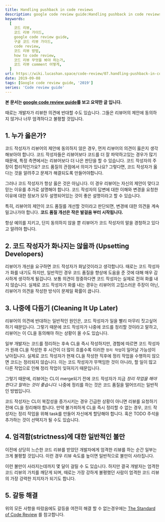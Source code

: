 ```yaml
---
title: Handling pushback in code reviews
description: google code review guide:Handling pushback in code reviews의 요약, 번역입니다.
keywords:
  [
    코드 리뷰,
    코드 리뷰 가이드,
    google code review guide,
    구글 코드 리뷰 가이드,
    code review,
    코드 리뷰 방법,
    how to code review,
    코드 리뷰 무엇을 봐야 하는가,
    코드 리뷰 comment 어떻게,
  ]
url: https://wiki.lucashan.space/code-review/07.handling-pushback-in-code-reviews/
date: 2019-09-08
tags: [Google code review guide, '2019']
series: 'Code review guide'
---
```


**본 문서는 [google code review guide](https://google.github.io/eng-practices/review/reviewer/pushback.html)를 보고 요약한 글 입니다.**

때로는 개발자가 리뷰한 의견에 반대할 수도 있습니다. 그들은 리뷰어의 제안에 동의하지 않거나 너무 엄격하다고 불평할 것입니다.

## 1. 누가 옳은가?

코드 작성자가 리뷰어의 제안에 동의하지 않은 경우, 먼저 리뷰어의 의견이 옳은지 생각해보아야 합니다. 코드 작성자들은 리뷰어보다 코드를 더 잘 파악하고있는 경우가 많기 때문에, 특정 측면에서는 리뷰어보다 더 나은 판단을 할 수 있습니다. 코드 작성자의 주장이 합리적인가요? 코드 품질의 관점에서 의미가 있나요? 그렇다면, 코드 작성자가 옳다는 것을 알려주고 문제가 해결되도록 만들어야합니다.

그러나 코드 작성자가 항상 옳은 것은 아닙니다. 이 경우 리뷰어는 자신의 제안이 맞다고 믿는 이유를 추가로 설명해야 합니다. 코드 작성자의 답변에 대한 이해와 변경을 요청한 이유에 대한 정보가 모두 설명되어있는 것이 좋은 설명이라고 할 수 있습니다.

특히, 리뷰어의 제안이 코드 품질를 개선할 것이라고 판단되면, 변경에 대한 의견을 계속 밀고나가야 합니다. **코드 품질 개선은 작은 발걸음 부터 시작됩니다.**

항상 예의를 지키고, 단지 동의하지 않을 뿐 리뷰어가 코드 작성자의 말을 경청하고 있다고 알려야 합니다.

## 2. 코드 작성자가 화나지는 않을까 (Upsetting Developers)

리뷰어가 개선을 요구하면 코드 작성자가 화날것이라고 생각합니다. 때로는 코드 작성자가 화를 내기도 하지만, 일반적인 경우 코드 품질을 향상에 도움을 준 것에 대해 매우 감사하게 생각하게 될겁니다. 보통 의견이 정중하다면 코드 작성자는 실제로 전혀 화를 내지 않습니다. 실제로 코드 작성자가 화를 내는 경우는 리뷰어의 고집스러운 주장이 아닌, 리뷰어가 의견을 작성한 방식이 문제일 확률이 큽니다.

## 3. 나중에 다듬기 (Cleaning It Up Later)

리뷰어의 의견에 반대하는 일반적인 원인은, 코드 작성자가 일을 빨리 마무리 짓고싶어하기 때문입니다. 그렇기 때문에 코드 작성자가 나중에 코드를 정리할 것이라고 말하고, 리뷰어는 이 CL을 동의해야 하는 상황이 올 수도 있습니다.

일부 개발자는 코드를 정리하는 후속 CL을 즉시 작성하지만, 경험에 따르면 코드 작성자가 원래 CL을 작성한 후 시간이 더 많이 흐를수록 이러한 `정리 작업`이 일어날 가능성이 낮아집니다. 실제로 코드 작성자가 현재 CL을 작성한 직후에 정리 작업을 수행하지 않으면 코드는 정리되지 않습니다. 이는 코드 작성자가 무책임한 것이 아니라, 할 일이 많고 다른 작업으로 인해 정리 작업이 잊혀지기 때문입니다.

그렇기 때문에, 리뷰어는 CL이 merge되기 전에 코드 작성자가 지금 _정리 작업을 해야한다고 말하는 것이 좋습니다._ 나중에 정리를 하는 것은 코드 품질을 떨어뜨리는 일반적인 방법입니다.

코드 작성자는 CL이 복잡성을 증가시키는 경우 긴급한 상황이 아니면 리뷰를 요청하기 전에 CL을 정리해야 합니다. 만약 불가피하게 CL을 즉시 정리할 수 없는 경우, 코드 작성자는 정리 작업을 위해 task를 만들어 자신에게 할당해야 합니다. 혹은 TODO 주석을 추가하는 것이 선택지가 될 수도 있습니다.

## 4. 엄격함(strictness)에 대한 일반적인 불만

이전에 상당히 느슨한 코드 리뷰를 받았던 개발자에게 엄격한 리뷰를 하는 순간 일부는 크게 불평할 것입니다. 이런 경우 리뷰 속도를 높이면 일반적으로 불만이 사라집니다.

이런 불만이 사라지는데까지 몇 달이 걸릴 수 도 있습니다. 하지만 결국 개발자는 엄격한 코드 리뷰의 가치를 깨닫게 되며, 때로는 가장 강하게 불평했던 사람이 엄격한 코드 리뷰의 가장 강력한 지지자가 되기도 합니다.

## 5. 갈등 해결

위의 모든 사항을 따랐음에도 갈등을 여전히 해결 할 수 없는경우에는 [The Standard of Code Review](/code-review/02.the-standard-of-code-review/) 를 참고합니다.
